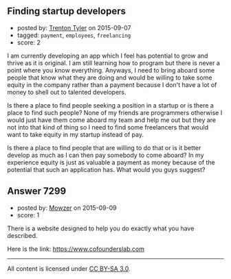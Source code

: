 ## Finding startup developers

- posted by: [Trenton Tyler](https://stackexchange.com/users/6828026/trenton-tyler) on 2015-09-07
- tagged: `payment`, `employees`, `freelancing`
- score: 2

I am currently developing an app which I feel has potential to grow and thrive as it is original. I am still learning how to program but there is never a point where you know everything. Anyways, I need to bring aboard some people that know what they are doing and would be willing to take some equity in the company rather than a payment because I don't have a lot of money to shell out to talented developers.

Is there a place to find people seeking a position in a startup or is there a place to find such people? None of my friends are programmers otherwise I would just have them come aboard my team and help me out but they are not into that kind of thing so I need to find some freelancers that would want to take equity in my startup instead of pay. 

Is there a place to find people that are willing to do that or is it better develop as much as I can then pay somebody to come aboard? In my experience equity is just as valuable a payment as money because of the potential that such an application has. What would you guys suggest?


## Answer 7299

- posted by: [Mowzer](https://stackexchange.com/users/1803081/mowzer) on 2015-09-09
- score: 1

There is a website designed to help you do exactly what you have described.

Here is the link: https://www.cofounderslab.com



---

All content is licensed under [CC BY-SA 3.0](https://creativecommons.org/licenses/by-sa/3.0/).
